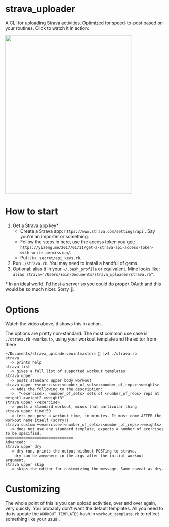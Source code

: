 # strava_uploader
A CLI for uploading Strava activities. Optimized for speed-to-post based on your routines. Click to watch it in action:

<a href="https://asciinema.org/a/JXQtFHhQaY8NzxhvNEbKnZ4nv?autoplay=1"><img src="https://asciinema.org/a/JXQtFHhQaY8NzxhvNEbKnZ4nv.png?autoplay=1" width="400" height="500"/></a>


# How to start
1. Get a Strava app key\*:
    * Create a Strava app: `https://www.strava.com/settings/api` . Say you're an importer or something.
    * Follow the steps in here, use the access token you get: `https://yizeng.me/2017/01/11/get-a-strava-api-access-token-with-write-permission/`.
    * Put it in `.secret/api_keys.rb`.
2. Run `./strava.rb`. You may need to install a handful of gems.
3. Optional: alias it in your `~/.bash_profile` or equivalent. Mine looks like: `alias strava="/Users/Eoin/Documents/strava_uploader/strava.rb"`.

\* In an ideal world, I'd host a server so you could do proper OAuth and this would be so much nicer. Sorry 🤔.

# Options
Watch the video above, it shows this in action.

The options are pretty non-standard. The most common use case is `./strava.rb <workout>`, using your workout template and the editor from there.

```
~/Documents/strava_uploader:eoin[master✌️ 🚀 ]✔$ ./strava.rb 
strava
  -> prints help
strava list
  -> gives a full list of supported workout templates
strava upper
  -> posts standard upper body workout
strava upper +<exercise>:<number_of_sets>:<number_of_reps>:<weights>
  -> Adds the following to the description:
  ->  "<exercise>: <number_of_sets> sets of <number_of_reps> reps at weight1->weight2->weight3"
strava upper -<exercise>
  -> posts a standard workout, minus that particular thing
strava upper time:50
  -> Lets you post a workout time, in minutes. It must come AFTER the workout name itself (sorry!)
strava custom +<exercise>:<number_of_sets>:<number_of_reps>:<weights>
  -> does not use any standard template, expects a number of exercises to be specified.
==============================
Advanced:
strava upper dry
  -> dry run, prints the output without POSTing to strava.
    dry can be anywhere in the args after the initial workout argument.
strava upper skip
  -> skips the editor for customizing the message. Same caveat as dry.
```

# Customizing

The whole point of this is you can upload activities, over and over again, very quickly. You probably don't want the default templates. All you need to do is update the `WORKOUT_TEMPLATES` hash in `workout_template.rb` to reflect something like your usual.

